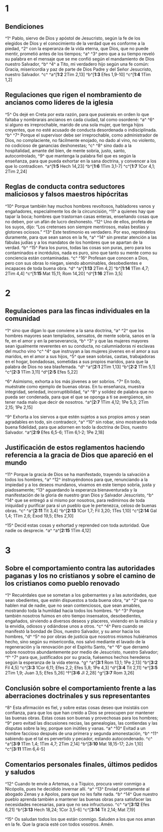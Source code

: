 # 1
## Bendiciones
^1^ Pablo, siervo de Dios y apóstol de Jesucristo, según la fe de los elegidos de Dios y el conocimiento de la verdad que es conforme a la piedad, ^2^ con la esperanza de la vida eterna, que Dios, que no puede mentir, prometió antes de los tiempos; ^a^ ^3^ pero que a su tiempo reveló su palabra en el mensaje que se me confió según el mandamiento de Dios nuestro Salvador, ^b^ ^4^ a Tito, mi verdadero hijo según una fe común: Gracia, misericordia y paz de parte de Dios Padre y del Señor Jesucristo, nuestro Salvador. ^c^
^a^[**1:2** 2Tim 2,13] ^b^[**1:3** Efes 1,9-10] ^c^[**1:4** 1Tim 1,2]

## Regulaciones que rigen el nombramiento de ancianos como líderes de la iglesia
 ^5^ Os dejé en Creta por esta razón, para que pusierais en orden lo que faltaba y nombrarais ancianos en cada ciudad, tal como osordené: ^a^ ^6^ si alguno es irreprochable, marido de una sola mujer, que tenga hijos creyentes, que no esté acusado de conducta desordenada o indisciplinada. ^b^ ^7^ Porque el supervisor debe ser irreprochable, como administrador de Dios, no complaciente, no fácilmente enojado, no dado al vino, no violento, no codicioso de ganancias deshonestas; ^c^ ^8^ sino dado a la hospitalidad, amante del bien, de mente sobria, justo, santo, autocontrolado, ^9^ que mantenga la palabra fiel que es según la enseñanza, para que pueda exhortar en la sana doctrina, y convencer a los que lo contradicen.
^a^[**1:5** Hech 14,23] ^b^[**1:6** 1Tim 3,1-7] ^c^[**1:7** 1Cor 4,1; 2Tim 2,24]

## Reglas de conducta contra seductores maliciosos y falsos maestros hipócritas
 ^10^ Porque también hay muchos hombres revoltosos, habladores vanos y engañadores, especialmente los de la circuncisión, ^11^ a quienes hay que tapar la boca; hombres que trastornan casas enteras, enseñando cosas que no deben, por un afán de lucro deshonesto. ^12^ Uno de ellos, profeta de los suyos, dijo: “Los cretenses son siempre mentirosos, malas bestias y glotones ociosos.” ^13^ Este testimonio es verdadero. Por eso, repréndelos duramente, para que sean sanos en la fe, ^a^ ^14^ sin prestar atención a las fábulas judías y a los mandatos de los hombres que se apartan de la verdad. ^b^ ^15^ Para los puros, todas las cosas son puras, pero para los contaminados e incrédulos, nada es puro, sino que tanto su mente como su conciencia están contaminadas. ^c^ ^16^ Profesan que conocen a Dios, pero con sus obras lo niegan, siendo abominables, desobedientes e incapaces de toda buena obra. ^d^
^a^[**1:13** 2Tim 4,2] ^b^[**1:14** 1Tim 4,7; 2Tim 4,4] ^c^[**1:15** Mat 15,11; Rom 14,20] ^d^[**1:16** 2Tim 3,5]

# 2
## Regulaciones para las fincas individuales en la comunidad
^1^ sino que digan lo que conviene a la sana doctrina, ^a^ ^2^ que los hombres mayores sean templados, sensatos, de mente sobria, sanos en la fe, en el amor y en la perseverancia, ^b^ ^3^ y que las mujeres mayores sean igualmente reverentes en su conducta, no calumniadoras ni esclavas del mucho vino ^c^ ^4^ que instruyan a las mujeres jóvenes en el amor a sus maridos, en el amor a sus hijos, ^5^ que sean sobrias, castas, trabajadoras en el hogar, bondadosas, sometidas a sus propios maridos, para que la palabra de Dios no sea blasfemada. ^d^
^a^[**2:1** 2Tim 1,13] ^b^[**2:2** 1Tim 5,1] ^c^[**2:3** 1Tim 3,11] ^d^[**2:5** Efes 5,22]

 ^6^ Asimismo, exhorta a los más jóvenes a ser sobrios. ^7^ En todo, muéstrate como ejemplo de buenas obras. En tu enseñanza, muestra integridad, seriedad, incorruptibilidad, ^a^ ^8^ y solidez de palabra que no pueda ser condenada, para que el que se oponga a ti se avergüence, sin tener nada malo que decir de nosotros.
^a^[**2:7** 1Tim 4,12; 1Pe 5,3; 2Tim 2,15; 1Pe 2,15]

 ^9^ Exhorta a los siervos a que estén sujetos a sus propios amos y sean agradables en todo, sin contradecir, ^a^ ^10^ sin robar, sino mostrando toda buena fidelidad, para que adornen en todo la doctrina de Dios, nuestro Salvador.
^a^[**2:9** Efes 6,5-6; 1Tim 6,1-2; 1Pe 2,18]

## Justificación de estos reglamentos haciendo referencia a la gracia de Dios que apareció en el mundo
 ^11^ Porque la gracia de Dios se ha manifestado, trayendo la salvación a todos los hombres, ^a^ ^12^ instruyéndonos para que, renunciando a la impiedad y a los deseos mundanos, vivamos en este tiempo sobria, justa y piadosamente; ^13^ aguardando la esperanza bienaventurada y la manifestación de la gloria de nuestro gran Dios y Salvador Jesucristo, ^b^ ^14^ que se entregó a sí mismo por nosotros, para redimirnos de toda iniquidad y purificar para sí un pueblo que le pertenezca, celoso de buenas obras. ^c^
^a^[**2:11** Tit 3,4] ^b^[**2:13** 1Cor 1,7; Fil 3,20; 1Tes 1,10] ^c^[**2:14** Gal 1,4; 1Tim 2,6; Éxod 19,5; Efes 2,10]

 ^15^ Decid estas cosas y exhortad y reprended con toda autoridad. Que nadie os desprecie. ^a^
^a^[**2:15** 1Tim 4,12]

# 3
## Sobre el comportamiento contra las autoridades paganas y los no cristianos y sobre el camino de los cristianos como pueblo renovado
^1^ Recuérdales que se sometan a los gobernantes y a las autoridades, que sean obedientes, que estén dispuestos a toda buena obra, ^a^ ^2^ que no hablen mal de nadie, que no sean contenciosos, que sean amables, mostrando toda la humildad hacia todos los hombres. ^b^ ^3^ Porque también nosotros fuimos en otro tiempo insensatos, desobedientes, engañados, sirviendo a diversos deseos y placeres, viviendo en la malicia y la envidia, odiosos y odiándose unos a otros. ^c^ ^4^ Pero cuando se manifestó la bondad de Dios, nuestro Salvador, y su amor hacia los hombres, ^d^ ^5^ no por obras de justicia que nosotros mismos hubiéramos hecho, sino según su misericordia, nos salvó mediante el lavado de la regeneración y la renovación por el Espíritu Santo, ^e^ ^6^ que derramó sobre nosotros abundantemente por medio de Jesucristo, nuestro Salvador; ^f^ ^7^ para que, justificados por su gracia, fuésemos hechos herederos según la esperanza de la vida eterna. ^g^
^a^[**3:1** Rom 13,1; 1Pe 2,13] ^b^[**3:2** Fil 4,5] ^c^[**3:3** 1Cor 6,11; Efes 2,2; Efes 5,8; 1Pe 4,3] ^d^[**3:4** Tit 2,11] ^e^[**3:5** 2Tim 1,9; Juan 3,5; Efes 5,26] ^f^[**3:6** Jl 2,28] ^g^[**3:7** Rom 3,26]

## Conclusión sobre el comportamiento frente a las aberraciones doctrinales y sus representantes
 ^8^ Esta afirmación es fiel, y sobre estas cosas deseo que insistáis con confianza, para que los que han creído a Dios se preocupen por mantener las buenas obras. Estas cosas son buenas y provechosas para los hombres; ^9^ pero evitad las discusiones necias, las genealogías, las contiendas y las disputas sobre la ley, porque son inútiles y vanas. ^a^ ^10^ Evitad a un hombre faccioso después de una primera y segunda amonestación, ^b^ ^11^ sabiendo que el tal es pervertido y pecador, estando autocondenado. ^c^
^a^[**3:9** 1Tim 1,4; 1Tim 4,7; 2Tim 2,14] ^b^[**3:10** Mat 18,15-17; 2Jn 1,10] ^c^[**3:11** 1Tim 6,4-5]

## Comentarios personales finales, últimos pedidos y saludos
 ^12^ Cuando te envíe a Artemas, o a Tíquico, procura venir conmigo a Nicópolis, pues he decidido invernar allí. ^a^ ^13^ Enviad prontamente al abogado Zenas y a Apolos, para que no les falte nada. ^b^ ^14^ Que nuestro pueblo aprenda también a mantener las buenas obras para satisfacer las necesidades necesarias, para que no sea infructuoso. ^c^
^a^[**3:12** Efes 6,21] ^b^[**3:13** Hech 18,24; 1Cor 3,5-6] ^c^[**3:14** Tit 2,14; Mat 7,19]

 ^15^ Os saludan todos los que están conmigo. Saluden a los que nos aman en la fe. Que la gracia esté con todos vosotros. Amén.